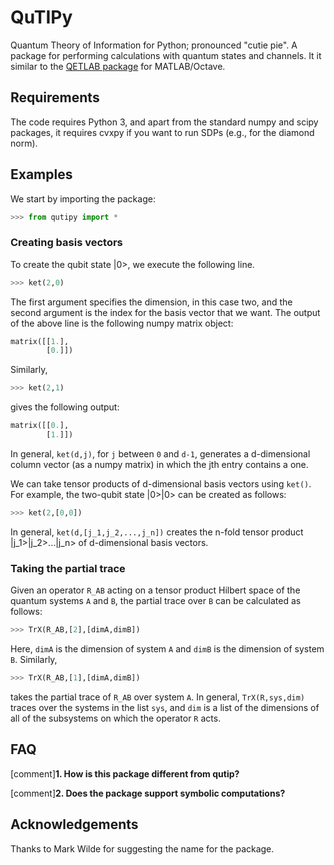 # QuTIPy
Quantum Theory of Information for Python; pronounced "cutie pie". A package for performing calculations with quantum states and channels. It it similar to the [QETLAB package](http://www.qetlab.com/Main_Page) for MATLAB/Octave.


## Requirements

The code requires Python 3, and apart from the standard numpy and scipy packages, it requires cvxpy if you want to run SDPs (e.g., for the diamond norm).


## Examples

We start by importing the package:

```python
>>> from qutipy import *
```

### Creating basis vectors

To create the qubit state |0>, we execute the following line.

```python
>>> ket(2,0)
```

The first argument specifies the dimension, in this case two, and the second argument is the index for the basis vector that we want. The output of the above line is the following numpy matrix object:

```python
matrix([[1.],
        [0.]])
```

Similarly,
```python
>>> ket(2,1)
```
gives the following output:

```python
matrix([[0.],
        [1.]])
```

In general, ```ket(d,j)```, for ```j``` between ```0``` and ```d-1```, generates a d-dimensional column vector (as a numpy matrix) in which the jth entry contains a one.

We can take tensor products of d-dimensional basis vectors using ```ket()```. For example, the two-qubit state |0>|0> can be created as follows:

```python
>>> ket(2,[0,0])
```

In general, ```ket(d,[j_1,j_2,...,j_n])``` creates the n-fold tensor product |j_1>|j_2>...|j_n> of d-dimensional basis vectors.


### Taking the partial trace

Given an operator ```R_AB``` acting on a tensor product Hilbert space of the quantum systems ```A``` and ```B```, the partial trace over ```B``` can be calculated as follows:

```python
>>> TrX(R_AB,[2],[dimA,dimB])
```

Here, ```dimA``` is the dimension of system ```A``` and ```dimB``` is the dimension of system ```B```. Similarly,

```python
>>> TrX(R_AB,[1],[dimA,dimB])
```

takes the partial trace of ```R_AB``` over system ```A```. In general, ```TrX(R,sys,dim)``` traces over the systems in the list ```sys```, and ```dim``` is a list of the dimensions of all of the subsystems on which the operator ```R``` acts.



## FAQ

[comment]**1. How is this package different from qutip?**

[comment]**2. Does the package support symbolic computations?**

## Acknowledgements

Thanks to Mark Wilde for suggesting the name for the package.



